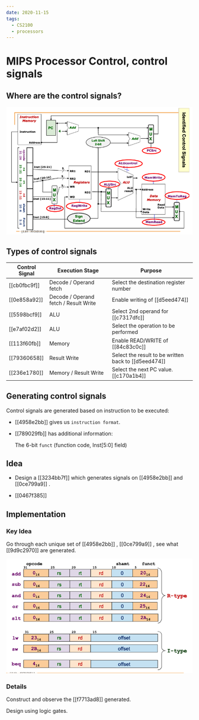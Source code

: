 ```yaml
---
date: 2020-11-15
tags: 
  - CS2100
  - processors
---
```


# MIPS Processor Control, control signals

## Where are the control signals?

![](./static/mips-ctrl-sig-loc.png)

## Types of control signals

| Control Signal | Execution Stage                       | Purpose                                            |
|----------------|---------------------------------------|----------------------------------------------------|
| [[cb0fbc9f]]     | Decode / Operand fetch                | Select the destination register number             |
| [[0e858a92]]     | Decode / Operand fetch / Result Write | Enable writing  of [[d5eed474]]                      |
| [[5598bcf9]]     | ALU                                   | Select 2nd operand for [[c7317dfc]]                  |
| [[e7af02d2]]     | ALU                                   | Select the operation to be performed               |
| [[113f60fb]]     | Memory                                | Enable READ/WRITE of [[84c83c0c]]                    |
| [[79360658]]     | Result Write                          | Select the result to be written back to [[d5eed474]] |
| [[236e1780]]     | Memory / Result Write                 | Select the next PC value. [[c170a1b4]]         |

## Generating control signals

Control signals are generated based on instruction to be executed:

- [[4958e2bb]]  gives us `instruction format`.

- [[789029fb]]  has additional information:

  The 6-bit `funct` (function code, Inst[5:0] field)
  

## Idea

- Design a [[3234bb7f]] which generates signals on [[4958e2bb]] and [[0ce799a9]] .

- [[0467f385]] 

## Implementation

### Key Idea

Go through each unique set of [[4958e2bb]] , [[0ce799a9]] , see what [[9d9c2970]] are generated.

![](./static/mips-instruction-grouping.png)

### Details

Construct and observe the [[f7713ad8]] generated.

Design using logic gates.
